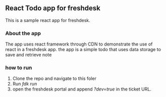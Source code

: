 ## React Todo app for freshdesk

This is a sample react app for freshdesk. 


### About the app 

The app uses react framework through CDN to demonstrate the use of react in a freshdesk app. the app is a simple todo that uses data storage to save and retrieve note

### how to run 

1. Clone the repo and navigate to this foler 
2. Run *fdk run*
3. open the freshdesk portal and append *?dev=true* in the ticket URL.

